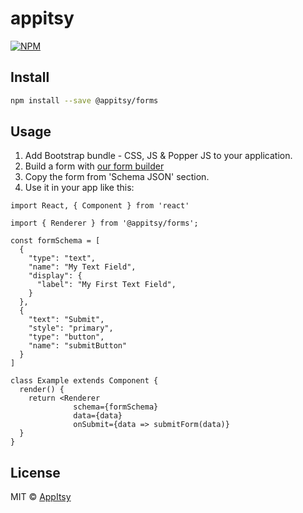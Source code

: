 # appitsy

[![NPM](https://img.shields.io/npm/v/appitsy.svg)](https://www.npmjs.com/package/@appitsy/forms)

## Install

```bash
npm install --save @appitsy/forms
```

## Usage

1. Add Bootstrap bundle - CSS, JS & Popper JS to your application.
2. Build a form with [our form builder](https://appitsy.com/form-builder/)
3. Copy the form from 'Schema JSON' section.
4. Use it in your app like this:

```tsx
import React, { Component } from 'react'

import { Renderer } from '@appitsy/forms';

const formSchema = [
  {
    "type": "text",
    "name": "My Text Field",
    "display": {
      "label": "My First Text Field",
    }
  },
  {
    "text": "Submit",
    "style": "primary",
    "type": "button",
    "name": "submitButton"
  }
]

class Example extends Component {
  render() {
    return <Renderer
              schema={formSchema}
              data={data}
              onSubmit={data => submitForm(data)}
  }
}
```

## License

MIT © [AppItsy](https://github.com/appitsy)
